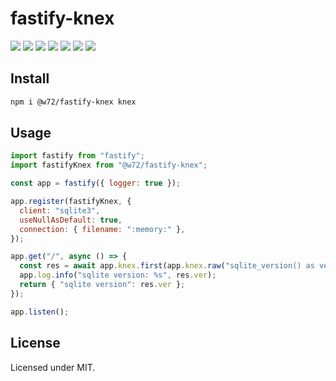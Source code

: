 # fastify-knex

![](https://img.shields.io/badge/module_type-ESM_only-brightgreen)
![](https://img.shields.io/npm/v/@w72/fastify-knex)
![](https://img.shields.io/node/v/@w72/fastify-knex)
![](https://img.shields.io/npm/dependency-version/@w72/fastify-knex/peer/fastify)
![](https://img.shields.io/npm/dependency-version/@w72/fastify-knex/peer/knex)
![](https://img.shields.io/npm/types/@w72/fastify-knex)
![](https://img.shields.io/npm/l/@w72/fastify-knex)

## Install

```bash
npm i @w72/fastify-knex knex
```

## Usage

```js
import fastify from "fastify";
import fastifyKnex from "@w72/fastify-knex";

const app = fastify({ logger: true });

app.register(fastifyKnex, {
  client: "sqlite3",
  useNullAsDefault: true,
  connection: { filename: ":memory:" },
});

app.get("/", async () => {
  const res = await app.knex.first(app.knex.raw("sqlite_version() as ver"));
  app.log.info("sqlite version: %s", res.ver);
  return { "sqlite version": res.ver };
});

app.listen();
```

## License

Licensed under MIT.
